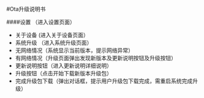 #Ota升级说明书

####设置    （进入设置页面）
   - 关于设备 (进入关于设备页面）
   - 系统升级 （进入系统升级页面）
   - 无网络情况（系统显示当前版本，提示网络异常）
   - 有网络情况（升级页面弹出发现新版本及更新说明按钮及升级按钮）
   - 更新说明按钮（进入更新说明详细说明）
   - 升级按钮（点击开始下载新版本升级包）
   - 完成升级包下载（弹出对话框，提示用户升级包下载完成，需重启系统完成升级）
       
   
